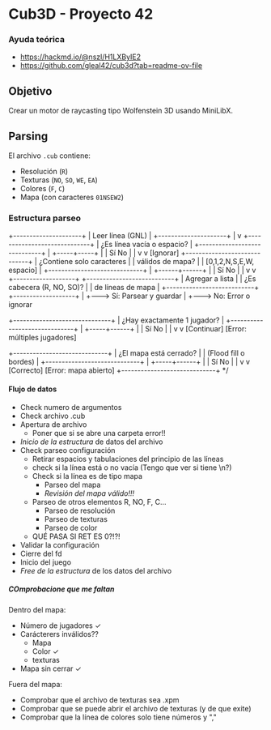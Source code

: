 # Cub3D - Proyecto 42

### Ayuda teórica
- https://hackmd.io/@nszl/H1LXByIE2
- https://github.com/gleal42/cub3d?tab=readme-ov-file

## Objetivo
Crear un motor de raycasting tipo Wolfenstein 3D usando MiniLibX.

## Parsing
El archivo `.cub` contiene:
- Resolución (`R`)
- Texturas (`NO`, `SO`, `WE`, `EA`)
- Colores (`F`, `C`)
- Mapa (con caracteres `01NSEW2`)

### Estructura parseo

+---------------------+
|   Leer línea (GNL)  |
+---------------------+
		  |
		  v
+-----------------------------+
| ¿Es línea vacía o espacio? |
+-----------------------------+
		  |
	+-----+-----+
	|           |
   Sí          No
	|           |
	v           v
[Ignorar]   +-----------------------------+
			| ¿Contiene solo caracteres   |
			| válidos de mapa?           |
			| [0,1,2,N,S,E,W, espacio]    |
			+-----------------------------+
						|
				 +------+------+
				 |             |
				Sí            No
				 |             |
				 v             v
	  +-------------------+  +---------------------------+
	  | Agregar a lista   |  | ¿Es cabecera (R, NO, SO)? |
	  | de líneas de mapa |  +---------------------------+
	  +-------------------+             |
									   +---> Sí: Parsear y guardar
									   |
									   +---> No: Error o ignorar


+------------------------------+
|  ¿Hay exactamente 1 jugador? |
+------------------------------+
		   |
	 +-----+------+
	 |            |
	Sí           No
	 |            |
	 v            v
[Continuar]   [Error: múltiples jugadores]

+-----------------------------+
| ¿El mapa está cerrado?     |
| (Flood fill o bordes)      |
+-----------------------------+
		   |
	 +-----+------+
	 |            |
	Sí           No
	 |            |
	 v            v
[Correcto]    [Error: mapa abierto]
+-----------------------------+ */

#### Flujo de datos

- Check numero de argumentos
- Check archivo .cub
- Apertura de archivo
    - Poner que si se abre una carpeta error!!
- *Inicio de la estructura* de datos del archivo
- Check parseo configuración
    - Retirar espacios y tabulaciones del principio de las líneas
    - check si la línea está o no vacía (Tengo que ver si tiene \n?)
    - Check si la línea es de tipo mapa
        - Parseo del mapa
        - *Revisión del mapa válido!!!*
    - Parseo de otros elementos R, NO, F, C...
        - Parseo de resolución
        - Parseo de texturas
        - Parseo de color
    - QUÉ PASA SI RET ES 0?!?!
- Validar la configuración
- Cierre del fd
- Inicio del juego
- *Free de la estructura* de los datos del archivo


##### COmprobacione que me faltan
Dentro del mapa:
 - Número de jugadores ✓
 - Carácterers inválidos??
    - Mapa
    - Color ✓
    - texturas
 - Mapa sin cerrar ✓

 Fuera del mapa:
 - Comprobar que el archivo de texturas sea .xpm
 - Comprobar que se puede abrir el archivo de texturas (y de que exite)
 - Comprobar que la línea de colores solo tiene números y ","